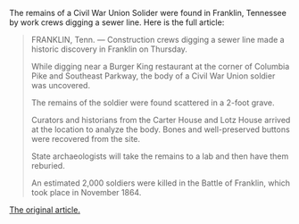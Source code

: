 The remains of a Civil War Union Solider were found in Franklin, Tennessee by work crews digging a sewer line. Here is the full article:

> FRANKLIN, Tenn. — Construction crews digging a sewer line made a historic discovery in Franklin on Thursday.
> 
> While digging near a Burger King restaurant at the corner of Columbia Pike and Southeast Parkway, the body of a Civil War Union soldier was uncovered.
> 
> The remains of the soldier were found scattered in a 2-foot grave.
> 
> Curators and historians from the Carter House and Lotz House arrived at the location to analyze the body. Bones and well-preserved buttons were recovered from the site.
> 
> State archaeologists will take the remains to a lab and then have them reburied.
> 
> An estimated 2,000 soldiers were killed in the Battle of Franklin, which took place in November 1864.

[The original article.](http://www.wsmv.com/news/19463427/detail.html)